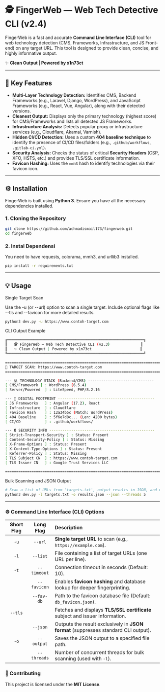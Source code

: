# 🕵️ FingerWeb — Web Tech Detective CLI (v2.4)

FingerWeb is a fast and accurate **Command Line Interface (CLI)** tool for web technology detection (CMS, Frameworks, Infrastructure, and JS Front-end) on any target URL. This tool is designed to provide clean, concise, and highly informative output.

✨ **Clean Output | Powered by x1n73ct**

---

## 🚀 Key Features

* **Multi-Layer Technology Detection:** Identifies CMS, Backend Frameworks (e.g., Laravel, Django, WordPress), and JavaScript Frameworks (e.g., React, Vue, Angular), along with their detected versions.
* **Cleanest Output:** Displays only the primary technology (highest score) for CMS/Frameworks and lists all detected JS Frameworks.
* **Infrastructure Analysis:** Detects popular proxy or infrastructure services (e.g., Cloudflare, Akamai, Varnish).
* **Hidden CI/CD Detection:** Uses a custom **404 baseline technique** to identify the presence of CI/CD files/folders (e.g., `.github/workflows`, `.gitlab-ci.yml`).
* **Security Analysis:** Checks the status of critical **Security Headers** (CSP, XFO, HSTS, etc.) and provides TLS/SSL certificate information.
* **Favicon Hashing:** Uses the `mmh3` hash to identify technologies via their favicon icon.

---

## ⚙️ Installation

FingerWeb is built using **Python 3**. Ensure you have all the necessary dependencies installed.

### 1. Cloning the Repository

```bash
git clone https://github.com/achmadismail173/fingerweb.git
cd fingerweb
```


### 2. Instal Dependensi

You need to have requests, colorama, mmh3, and urllib3 installed.

```bash
pip install -r requirements.txt
```

---

## 💡 Usage

Single Target Scan

Use the -u (or --url) option to scan a single target. Include optional flags like --tls and --favicon for more detailed results.

```bash
python3 dev.py -u https://www.contoh-target.com
```

CLI Output Example

```bash
╔══════════════════════════════════════════════════════════════╗
║   🕵️ FingerWeb — Web Tech Detective CLI (v2.3)              ║
║   ✨ Clean Output | Powered by x1n73ct                      ║
╚══════════════════════════════════════════════════════════════╝

==========================================================================
🎯 TARGET SCAN: https://www.contoh-target.com
==========================================================================

--- 💻 TECHNOLOGY STACK (Backend/CMS) ------------------------------
[ CMS/Framework ] : WordPress (6.5.4)
[ Server/Powered  ] : LiteSpeed, PHP/8.2.16

--- 👣 DIGITAL FOOTPRINT --------------------------------------------
[ JS Frameworks   ] : Angular (17.2), React
[ Infrastructure  ] : Cloudflare
[ Favicon Hash    ] : 12a34b5c (Match: WordPress)
[ 404 Baseline    ] : 5f6e7d8c... (Len: 4200 bytes)
[ CI/CD           ] : .github/workflows/

--- 🔒 SECURITY INFO ------------------------------------------------
[ Strict-Transport-Security ] : Status: Present
[ Content-Security-Policy ] : Status: Missing
[ X-Frame-Options ] : Status: Present
[ X-Content-Type-Options ] : Status: Present
[ Referrer-Policy ] : Status: Missing
[ TLS Subject CN  ] : https://www.contoh-target.com
[ TLS Issuer CN   ] : Google Trust Services LLC

==========================================================================
```


Bulk Scanning and JSON Output

```bash
# Scan a list of URLs from 'targets.txt', output results in JSON, and use 5 threads
python3 dev.py -l targets.txt -o results.json --json --threads 5
```

---

### ⚙️ Command Line Interface (CLI) Options

| Short Flag | Long Flag | Description |
| :---: | :---: | :--- |
| `-u` | `--url` | **Single target URL** to scan (e.g., `https://example.com`). |
| `-l` | `--list` | File containing a list of target URLs (one URL per line). |
| `-t` | `--timeout` | Connection timeout in seconds (Default: 10). |
| | `--favicon` | Enables **favicon hashing** and database lookup for deeper fingerprinting. |
| | `--fav-db` | Path to the favicon database file (Default: `db_favicon.json`). |
| `--tls` | | Fetches and displays **TLS/SSL certificate** subject and issuer information. |
| | `--json` | Outputs the result exclusively in **JSON format** (suppresses standard CLI output). |
| `-o` | `--output` | Saves the JSON output to a specified file path. |
| | `--threads` | Number of concurrent threads for bulk scanning (used with `-l`). |

### 🤝 Contributing

This project is licensed under the **MIT License**.
